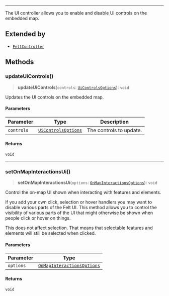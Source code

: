 ***

The UI controller allows you to enable and disable UI controls on the
embedded map.

## Extended by

* [`FeltController`](../Main/FeltController.md)

## Methods

### updateUiControls()

> **updateUiControls**(`controls`: [`UiControlsOptions`](UiControlsOptions.md)): `void`

Updates the UI controls on the embedded map.

#### Parameters

| Parameter  | Type                                        | Description             |
| ---------- | ------------------------------------------- | ----------------------- |
| `controls` | [`UiControlsOptions`](UiControlsOptions.md) | The controls to update. |

#### Returns

`void`

***

### setOnMapInteractionsUi()

> **setOnMapInteractionsUi**(`options`: [`OnMapInteractionsOptions`](OnMapInteractionsOptions.md)): `void`

Control the on-map UI shown when interacting with features and elements.

If you add your own click, selection or hover handlers you may want to disable
various parts of the Felt UI. This method allows you to control the visibility of
various parts of the UI that might otherwise be shown when people click or hover
on things.

This does not affect selection. That means that selectable features and elements
will still be selected when clicked.

#### Parameters

| Parameter | Type                                                      |
| --------- | --------------------------------------------------------- |
| `options` | [`OnMapInteractionsOptions`](OnMapInteractionsOptions.md) |

#### Returns

`void`
